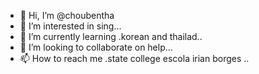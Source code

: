- 👋 Hi, I’m @choubentha
- 👀 I’m interested in sing...
- 🌱 I’m currently learning .korean and thailad..
- 💞️ I’m looking to collaborate on help...
- 📫 How to reach me .state college escola irian borges ..

<!---
choubentha/choubentha is a ✨ special ✨ repository because its `README.md` (this file) appears on your GitHub profile.
You can click the Preview link to take a look at your changes.
--->

